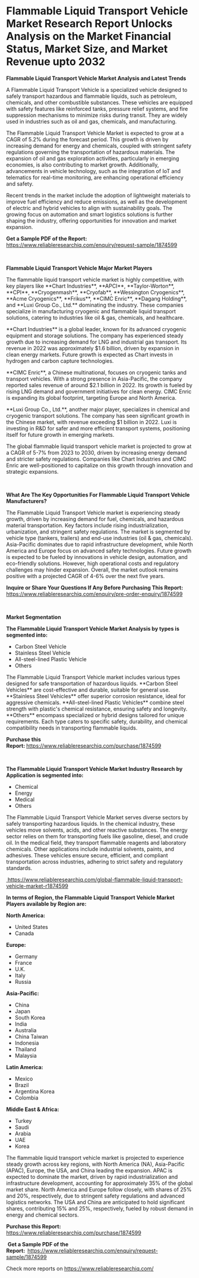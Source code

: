 <p><h1>Flammable Liquid Transport Vehicle Market Research Report Unlocks Analysis on the Market Financial Status, Market Size, and Market Revenue upto 2032</h1></p><p><strong>Flammable Liquid Transport Vehicle Market Analysis and Latest Trends</strong></p>
<p><p>A Flammable Liquid Transport Vehicle is a specialized vehicle designed to safely transport hazardous and flammable liquids, such as petroleum, chemicals, and other combustible substances. These vehicles are equipped with safety features like reinforced tanks, pressure relief systems, and fire suppression mechanisms to minimize risks during transit. They are widely used in industries such as oil and gas, chemicals, and manufacturing.</p><p>The Flammable Liquid Transport Vehicle Market is expected to grow at a CAGR of 5.2% during the forecast period. This growth is driven by increasing demand for energy and chemicals, coupled with stringent safety regulations governing the transportation of hazardous materials. The expansion of oil and gas exploration activities, particularly in emerging economies, is also contributing to market growth. Additionally, advancements in vehicle technology, such as the integration of IoT and telematics for real-time monitoring, are enhancing operational efficiency and safety.</p><p>Recent trends in the market include the adoption of lightweight materials to improve fuel efficiency and reduce emissions, as well as the development of electric and hybrid vehicles to align with sustainability goals. The growing focus on automation and smart logistics solutions is further shaping the industry, offering opportunities for innovation and market expansion.</p></p>
<p><strong>Get a Sample PDF of the Report:&nbsp;</strong> <a href="https://www.reliableresearchiq.com/enquiry/request-sample/1874599?utm_campaign=103&utm_medium=2&utm_source=Github&utm_content=ia&utm_term=24012025&utm_id=flammable-liquid-transport-vehicle">https://www.reliableresearchiq.com/enquiry/request-sample/1874599</a></p>
<p>&nbsp;</p>
<p><strong>Flammable Liquid Transport Vehicle Major Market Players</strong></p>
<p><p>The flammable liquid transport vehicle market is highly competitive, with key players like **Chart Industries**, **APCI**, **Taylor-Worton**, **CPI**, **Cryogenmash**, **Cryofab**, **Wessington Cryogenics**, **Acme Cryogenics**, **Frikus**, **CIMC Enric**, **Dagang Holding**, and **Luxi Group Co., Ltd.** dominating the industry. These companies specialize in manufacturing cryogenic and flammable liquid transport solutions, catering to industries like oil & gas, chemicals, and healthcare.</p><p>**Chart Industries** is a global leader, known for its advanced cryogenic equipment and storage solutions. The company has experienced steady growth due to increasing demand for LNG and industrial gas transport. Its revenue in 2022 was approximately $1.6 billion, driven by expansion in clean energy markets. Future growth is expected as Chart invests in hydrogen and carbon capture technologies.</p><p>**CIMC Enric**, a Chinese multinational, focuses on cryogenic tanks and transport vehicles. With a strong presence in Asia-Pacific, the company reported sales revenue of around $2.1 billion in 2022. Its growth is fueled by rising LNG demand and government initiatives for clean energy. CIMC Enric is expanding its global footprint, targeting Europe and North America.</p><p>**Luxi Group Co., Ltd.**, another major player, specializes in chemical and cryogenic transport solutions. The company has seen significant growth in the Chinese market, with revenue exceeding $1 billion in 2022. Luxi is investing in R&D for safer and more efficient transport systems, positioning itself for future growth in emerging markets.</p><p>The global flammable liquid transport vehicle market is projected to grow at a CAGR of 5-7% from 2023 to 2030, driven by increasing energy demand and stricter safety regulations. Companies like Chart Industries and CIMC Enric are well-positioned to capitalize on this growth through innovation and strategic expansions.</p></p>
<p>&nbsp;</p>
<p><strong>What Are The Key Opportunities For Flammable Liquid Transport Vehicle Manufacturers?</strong></p>
<p><p>The Flammable Liquid Transport Vehicle market is experiencing steady growth, driven by increasing demand for fuel, chemicals, and hazardous material transportation. Key factors include rising industrialization, urbanization, and stringent safety regulations. The market is segmented by vehicle type (tankers, trailers) and end-use industries (oil & gas, chemicals). Asia-Pacific dominates due to rapid infrastructure development, while North America and Europe focus on advanced safety technologies. Future growth is expected to be fueled by innovations in vehicle design, automation, and eco-friendly solutions. However, high operational costs and regulatory challenges may hinder expansion. Overall, the market outlook remains positive with a projected CAGR of 4-6% over the next five years.</p></p>
<p><strong>Inquire or Share Your Questions If Any Before Purchasing This Report:</strong> <a href="https://www.reliableresearchiq.com/enquiry/pre-order-enquiry/1874599?utm_campaign=103&utm_medium=2&utm_source=Github&utm_content=ia&utm_term=24012025&utm_id=flammable-liquid-transport-vehicle">https://www.reliableresearchiq.com/enquiry/pre-order-enquiry/1874599</a></p>
<p>&nbsp;</p>
<p><strong>Market Segmentation</strong></p>
<p><strong>The Flammable Liquid Transport Vehicle Market Analysis by types is segmented into:</strong></p>
<p><ul><li>Carbon Steel Vehicle</li><li>Stainless Steel Vehicle</li><li>All-steel-lined Plastic Vehicle</li><li>Others</li></ul></p>
<p><p>The Flammable Liquid Transport Vehicle market includes various types designed for safe transportation of hazardous liquids. **Carbon Steel Vehicles** are cost-effective and durable, suitable for general use. **Stainless Steel Vehicles** offer superior corrosion resistance, ideal for aggressive chemicals. **All-steel-lined Plastic Vehicles** combine steel strength with plastic's chemical resistance, ensuring safety and longevity. **Others** encompass specialized or hybrid designs tailored for unique requirements. Each type caters to specific safety, durability, and chemical compatibility needs in transporting flammable liquids.</p></p>
<p><strong>Purchase this Report:&nbsp;</strong><a href="https://www.reliableresearchiq.com/purchase/1874599?utm_campaign=103&utm_medium=2&utm_source=Github&utm_content=ia&utm_term=24012025&utm_id=flammable-liquid-transport-vehicle">https://www.reliableresearchiq.com/purchase/1874599</a></p>
<p>&nbsp;</p>
<p><strong>The Flammable Liquid Transport Vehicle Market Industry Research by Application is segmented into:</strong></p>
<p><ul><li>Chemical</li><li>Energy</li><li>Medical</li><li>Others</li></ul></p>
<p><p>The Flammable Liquid Transport Vehicle Market serves diverse sectors by safely transporting hazardous liquids. In the chemical industry, these vehicles move solvents, acids, and other reactive substances. The energy sector relies on them for transporting fuels like gasoline, diesel, and crude oil. In the medical field, they transport flammable reagents and laboratory chemicals. Other applications include industrial solvents, paints, and adhesives. These vehicles ensure secure, efficient, and compliant transportation across industries, adhering to strict safety and regulatory standards.</p></p>
<p><a href="https://www.reliableresearchiq.com/global-flammable-liquid-transport-vehicle-market-r1874599?utm_campaign=103&utm_medium=2&utm_source=Github&utm_content=ia&utm_term=24012025&utm_id=flammable-liquid-transport-vehicle">&nbsp;https://www.reliableresearchiq.com/global-flammable-liquid-transport-vehicle-market-r1874599</a></p>
<p><strong>In terms of Region, the Flammable Liquid Transport Vehicle Market Players available by Region are:</strong></p>
<p>
    <p> <strong> North America: </strong>
        <ul>
            <li>United States</li>
            <li>Canada</li>
        </ul>
        </p> 
    <p> <strong> Europe: </strong>
        <ul>
            <li>Germany</li>
            <li>France</li>
            <li>U.K.</li>
            <li>Italy</li>
            <li>Russia</li>
        </ul>
        </p> 
    <p> <strong> Asia-Pacific: </strong>
        <ul>
            <li>China</li>
            <li>Japan</li>
            <li>South Korea</li>
            <li>India</li>
            <li>Australia</li>
            <li>China Taiwan</li>
            <li>Indonesia</li>
            <li>Thailand</li>
            <li>Malaysia</li>
        </ul>
        </p> 
    <p> <strong> Latin America: </strong>
        <ul>
            <li>Mexico</li>
            <li>Brazil</li>
            <li>Argentina Korea</li>
            <li>Colombia</li>
        </ul>
        </p> 
    <p> <strong> Middle East & Africa: </strong>
        <ul>
            <li>Turkey</li>
            <li>Saudi</li>
            <li>Arabia</li>
            <li>UAE</li>
            <li>Korea</li>
        </ul>
    </p>
    </p>
<p><p>The flammable liquid transport vehicle market is projected to experience steady growth across key regions, with North America (NA), Asia-Pacific (APAC), Europe, the USA, and China leading the expansion. APAC is expected to dominate the market, driven by rapid industrialization and infrastructure development, accounting for approximately 35% of the global market share. North America and Europe follow closely, with shares of 25% and 20%, respectively, due to stringent safety regulations and advanced logistics networks. The USA and China are anticipated to hold significant shares, contributing 15% and 25%, respectively, fueled by robust demand in energy and chemical sectors.</p></p>
<p><strong>Purchase this Report: </strong><a href="https://www.reliableresearchiq.com/purchase/1874599?utm_campaign=103&utm_medium=2&utm_source=Github&utm_content=ia&utm_term=24012025&utm_id=flammable-liquid-transport-vehicle">https://www.reliableresearchiq.com/purchase/1874599</a></p>
<p>&nbsp;<strong>Get a Sample PDF of the Report:&nbsp;&nbsp;</strong><a href="https://www.reliableresearchiq.com/enquiry/request-sample/1874599?utm_campaign=103&utm_medium=2&utm_source=Github&utm_content=ia&utm_term=24012025&utm_id=flammable-liquid-transport-vehicle">https://www.reliableresearchiq.com/enquiry/request-sample/1874599</a></p>
<p><strong></strong></p>
<p>Check more reports on <a href="https://www.reliableresearchiq.com/?utm_campaign=103&utm_medium=2&utm_source=Github&utm_content=ia&utm_term=24012025&utm_id=flammable-liquid-transport-vehicle">https://www.reliableresearchiq.com/</a></p>